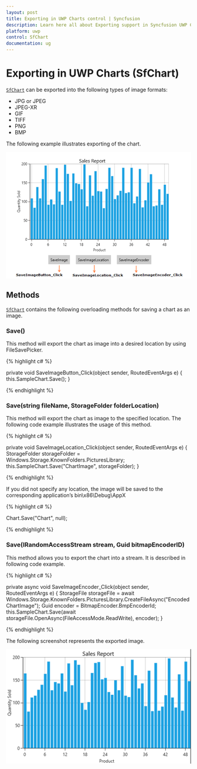 ```yaml
---
layout: post
title: Exporting in UWP Charts control | Syncfusion
description: Learn here all about Exporting support in Syncfusion UWP Charts (SfChart) control and more.
platform: uwp
control: SfChart
documentation: ug
---
```

# Exporting in UWP Charts (SfChart)

[`SfChart`](https://help.syncfusion.com/cr/uwp/Syncfusion.UI.Xaml.Charts.SfChart.html) can be exported into the following types of image formats:

* JPG or JPEG
* JPEG-XR
* GIF
* TIFF
* PNG
* BMP

The following example illustrates exporting of the chart.

![Chart For Printing](Exporting_images/Exporting.png)

## Methods

[`SfChart`](https://help.syncfusion.com/cr/uwp/Syncfusion.UI.Xaml.Charts.SfChart.html) contains the following overloading methods for saving a chart as an image.

### Save()

This method will export the chart as image into a desired location by using FileSavePicker.

{% highlight c# %}

private void SaveImageButton_Click(object sender, RoutedEventArgs e)
{
    this.SampleChart.Save();
}

{% endhighlight %}

### Save(string fileName, StorageFolder folderLocation)

This method will export the chart as image to the specified location. The following code example illustrates the usage of this method.

{% highlight c# %}

private void SaveImageLocation_Click(object sender, RoutedEventArgs e)
{
    StorageFolder storageFolder = Windows.Storage.KnownFolders.PicturesLibrary;
    this.SampleChart.Save("ChartImage", storageFolder);
}

{% endhighlight %}

If you did not specify any location, the image will be saved to the corresponding application’s bin\x86\Debug\AppX

{% highlight c# %}

Chart.Save("Chart", null);

{% endhighlight %}

### Save(IRandomAccessStream stream, Guid bitmapEncoderID)

This method allows you to export the chart into a stream. It is described in following code example.

{% highlight c# %}

private async void SaveImageEncoder_Click(object sender, RoutedEventArgs e)
{
    StorageFile storageFile = await Windows.Storage.KnownFolders.PicturesLibrary.CreateFileAsync("EncodedChartImage");
    Guid encoder = BitmapEncoder.BmpEncoderId;
    this.SampleChart.Save(await storageFile.OpenAsync(FileAccessMode.ReadWrite), encoder);
}

{% endhighlight %}

The following screenshot represents the exported image.

![Chart Printed](Exporting_images/Exported.PNG)
